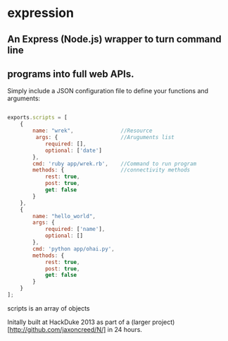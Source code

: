 expression
==========

An Express (Node.js) wrapper to turn command line
-------------------------------------------------
programs into full web APIs. 
----------------------------

Simply include a JSON configuration file to define your functions
and arguments:

```javascript

exports.scripts = [
    {
        name: "wrek",               //Resource
         args: {                    //Aruguments list
            required: [],
            optional: ['date']
        },
        cmd: 'ruby app/wrek.rb',    //Command to run program
        methods: {                  //connectivity methods
            rest: true,
            post: true,
            get: false
        }
    },
    {
        name: "hello_world",
        args: {
            required: ['name'],
            optional: []
        },
        cmd: 'python app/ohai.py',
        methods: {
            rest: true,
            post: true,
            get: false
        }
    }
];
```

scripts is an array of objects

Initally built at HackDuke 2013 as part of a (larger project)[http://github.com/jaxoncreed/N/] in 24 hours.
